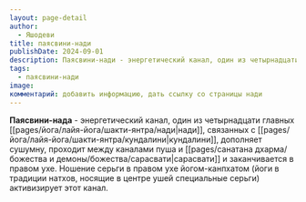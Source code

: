 ```yaml
---
layout: page-detail
author:
  - Яшодеви
title: паясвини-нади
publishDate: 2024-09-01
description: Паясвини-нади - энергетический канал, один из четырнадцати главных нади, связанных с кундалини, дополняет сушумну, проходит между каналами пуша и сарасвати и заканчивается в правом ухе. Ношение серьги в правом ухе йогом-канпхатом (йоги в традиции натхов, носящие в центре ушей специальные серьги) активизирует этот канал.
tags:
  - паясвини-нади
image: 
комментарий: добавить информацию, дать ссылку со страницы нади
---
```

**Паясвини-нада** - энергетический канал, один из четырнадцати главных [[pages/йога/лайя-йога/шакти-янтра/нади|нади]], связанных с [[pages/йога/лайя-йога/шакти-янтра/кундалини|кундалини]], дополняет сушумну, проходит между каналами пуша и [[pages/санатана дхарма/божества и демоны/божества/сарасвати|сарасвати]] и заканчивается в правом ухе. Ношение серьги в правом ухе йогом-канпхатом (йоги в традиции натхов, носящие в центре ушей специальные серьги) активизирует этот канал.

